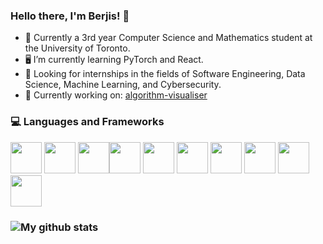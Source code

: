 ### Hello there, I'm Berjis! 👋

* 🎒 Currently a 3rd year Computer Science and Mathematics student at the University of Toronto.
* 🖥 I’m currently learning PyTorch and React.
* 💼 Looking for internships in the fields of Software Engineering, Data Science, Machine Learning, and Cybersecurity.
* 🔭 Currently working on: [algorithm-visualiser](https://github.com/BKPrograms/algorithm-visualiser/)

### 💻 Languages and Frameworks

<img src="https://cdn.worldvectorlogo.com/logos/python-5.svg" width="50" height="50"> <img src="https://cdn.worldvectorlogo.com/logos/numpy-1.svg" width="50" height="50"> <img src="https://cdn.worldvectorlogo.com/logos/java-4.svg" width="50" height="50"><img src="https://cdn.worldvectorlogo.com/logos/c.svg" width="50" height="50"> <img src="https://cdn.worldvectorlogo.com/logos/c-1.svg" width="50" height="50"> <img src="https://cdn.worldvectorlogo.com/logos/postgresql.svg" width="50" height="50"> <img src="https://cdn.worldvectorlogo.com/logos/html-1.svg" width="50" height="50"> <img src="https://cdn.worldvectorlogo.com/logos/css-3.svg" width="50" height="50"> <img src="https://cdn.worldvectorlogo.com/logos/logo-javascript.svg" width="50" height="50"> <img src="https://cdn.worldvectorlogo.com/logos/git-icon.svg" width="50" height="50">


### ![My github stats](https://github-readme-stats.vercel.app/api?username=BKPrograms)

<!--
**BKPrograms/BKPrograms** is a ✨ _special_ ✨ repository because its `README.md` (this file) appears on your GitHub profile.

Here are some ideas to get you started:

- 🔭 I’m currently working on ...
- 🌱 I’m currently learning ...
- 👯 I’m looking to collaborate on ...
- 🤔 I’m looking for help with ...
- 💬 Ask me about ...
- 📫 How to reach me: ...
- 😄 Pronouns: ...
- ⚡ Fun fact: ...
-->
